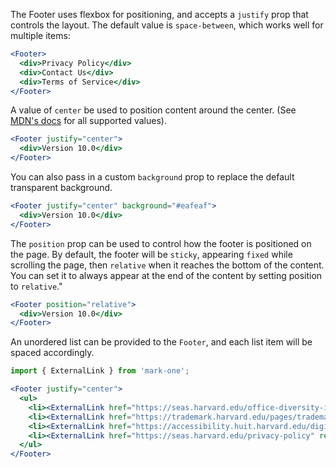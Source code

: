 The Footer uses flexbox for positioning, and accepts a `justify` prop that controls the layout. The default value is `space-between`, which works well for multiple items:

```jsx
<Footer>
  <div>Privacy Policy</div>
  <div>Contact Us</div>
  <div>Terms of Service</div>
</Footer>
```

A value of `center` be used to position content around the center. (See [MDN's docs](https://developer.mozilla.org/en-US/docs/Web/CSS/justify-content) for all supported values).

```jsx
<Footer justify="center">
  <div>Version 10.0</div>
</Footer>
```

You can also pass in a custom `background` prop to replace the default transparent background.

```jsx
<Footer justify="center" background="#eafeaf">
  <div>Version 10.0</div>
</Footer>
```

The `position` prop can be used to control how the footer is positioned on the
page. By default, the footer will be `sticky`, appearing `fixed` while
scrolling the page, then `relative` when it reaches the bottom of the content.
You can set it to always appear at the end of the content by setting position
to `relative`."


```jsx
<Footer position="relative">
  <div>Version 10.0</div>
</Footer>
```

An unordered list can be provided to the `Footer`, and each list item will be spaced accordingly.
```jsx
import { ExternalLink } from 'mark-one';

<Footer justify="center">
  <ul>
    <li><ExternalLink href="https://seas.harvard.edu/office-diversity-inclusion-and-belonging/about-us" rel="nofollow">Diversity Mission</ExternalLink></li>
    <li><ExternalLink href="https://trademark.harvard.edu/pages/trademark-notice" rel="nofollow">Trademark Notice</ExternalLink></li>
    <li><ExternalLink href="https://accessibility.huit.harvard.edu/digital-accessibility-policy" rel="nofollow">Accessibility Policy</ExternalLink></li>
    <li><ExternalLink href="https://seas.harvard.edu/privacy-policy" rel="nofollow">Privacy Policy</ExternalLink></li>
  </ul>
</Footer>
```
